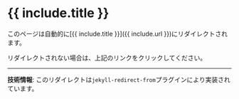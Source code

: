 <!-- このページはJekyllのリダイレクトプラグインにより自動的にリダイレクトされます -->

# {{ include.title }}

このページは自動的に[{{ include.title }}]({{ include.url }})にリダイレクトされます。

リダイレクトされない場合は、上記のリンクをクリックしてください。

---

**技術情報**: このリダイレクトは`jekyll-redirect-from`プラグインにより実装されています。
